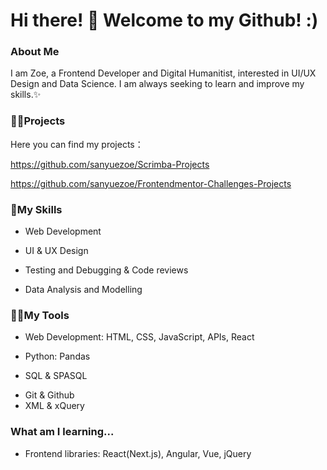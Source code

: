 # Hi there! 👩  Welcome to my Github! :)

### About Me

I am Zoe, a Frontend Developer and Digital Humanitist,  interested in UI/UX Design and Data Science. I am always seeking to learn and improve my skills.✨


### 👩‍💻Projects

Here you can find my projects：

https://github.com/sanyuezoe/Scrimba-Projects

https://github.com/sanyuezoe/Frontendmentor-Challenges-Projects


### 🍄My Skills
- Web Development 
* UI & UX Design
+ Testing and Debugging & Code reviews
- Data Analysis and Modelling



### 🤹‍♀️My Tools
- Web Development: HTML, CSS, JavaScript, APIs, React
* Python: Pandas
+ SQL & SPASQL
- Git & Github
- XML & xQuery


### What am I learning...
- Frontend libraries: React(Next.js), Angular, Vue, jQuery



